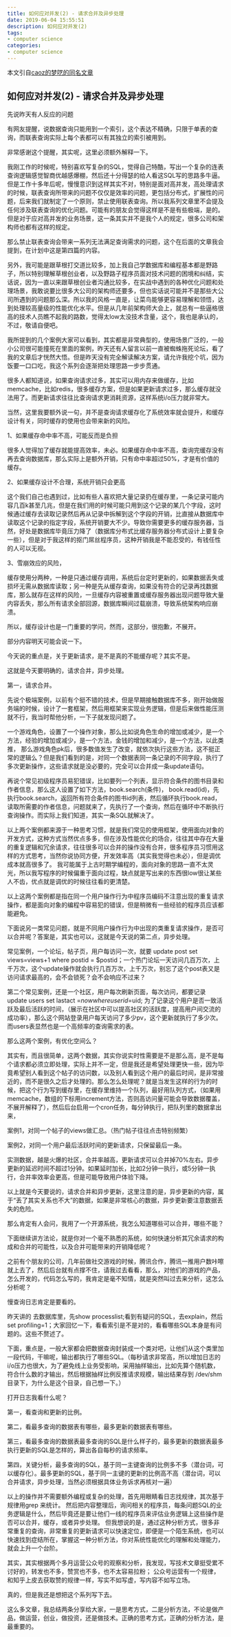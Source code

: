 ```yaml
---
title: 如何应对并发(2) - 请求合并及异步处理
date: 2019-06-04 15:55:51
description: 如何应对并发(2)
tags:
- computer science
categories: 
- computer science
---
```


本文引自[caoz的梦呓的同名文章](https://mp.weixin.qq.com/s?__biz=MzI0MjA1Mjg2Ng==&mid=400480069&idx=1&sn=4119397d0e3b0444f04d25f76ecdfbe3&scene=21#wechat_redirect)

## 如何应对并发(2) - 请求合并及异步处理

先说昨天有人反应的问题

有网友提醒，说数据查询只能用到一个索引，这个表达不精确，只限于单表的查询，而联表查询实际上每个表都可以有其独立的索引被用到。



非常感谢这个提醒，其实呢，这里必须额外解释一下。

我刚工作的时候呢，特别喜欢写复杂的SQL，觉得自己特酷，写出一个复杂的连表查询逻辑感觉智商优越感爆棚，然后还十分得瑟的给人看这SQL写的思路多牛逼。但是工作十多年后呢，慢慢意识到这样其实不对，特别是面对高并发，高处理请求的时候，联表查询所带来的问题不仅仅是效率的问题，更包括分布式，扩展性的问题，后来我们就制定了一个原则，禁止使用联表查询。所以我系列文章里不会提及任何涉及联表查询的优化问题。可能有的朋友会觉得这样是不是有些极端，是的。但是对于应对高并发的业务场景，这一条其实并不是我个人的规定，很多公司和架构师也都有这样的规定。



那么禁止联表查询会带来一系列无法满足查询需求的问题，这个在后面的文章我会提到，在计划中这是第四篇的内容。



另外，我可能是跟草根打交道比较多，加上我自己学数据库和编程基本都是野路子，所以特别理解草根创业者，以及野路子程序员面对技术问题的困境和纠结，实话说，因为一直以来跟草根创业者沟通比较多，在实战中遇到的各种优化问题和处理场景，我敢说要比很多大公司的架构师还要多，但也实话说可能并不是那些大公司所遇到的问题那么深。所以我的风格一直是，让菜鸟能够更容易理解和领悟，达到处理较高量级的性能优化水平。但是从几年前架构师大会上，就总有一些逼格很高的技术人员瞧不起我的路数，觉得太low太没技术含量，这个，我也是承认的，不过，敬请自便吧。



我所提到的几个案例大家可以看到，其实都是非常典型的，使用场景广泛的，一般小公司很可能撞死在里面的案例，昨天还有人留言以前一直被蜘蛛拖死论坛，看了我的文章后才恍然大悟。但是昨天没有完全解读解决方案，请允许我挖个坑，因为饭要一口口吃，我这个系列会逐渐把处理思路一步步贯通。



很多人都知道说，如果查询请求过多，其实可以用内存来做缓存，比如memcache，比如redis，很多缓存方案，但是如果更新请求过多，那么缓存就没法用了。而更新请求往往比查询请求更消耗资源，这样系统i/o压力就非常大。



当然，这里我要额外说一句，并不是查询请求缓存化了系统效率就会提升，和缓存设计有关，同时缓存的使用也会带来新的风险。



1、如果缓存命中率不高，可能反而是负担

很多人觉得加了缓存就能提高效率，未必。如果缓存命中率不高，查询完缓存没有再去查询数据库，那么实际上是额外开销，只有命中率超过50%，才是有价值的缓存。



2、如果缓存设计不合理，系统开销只会更高

这个我们自己也遇到过，比如有些人喜欢把大量记录扔在缓存里，一条记录可能内容几百k甚至几兆，但是在我们用的时候可能只用到这个记录的某几个字段，这时候通过缓存去读取记录然后再从记录中拆解到这个字段的开销，比直接从数据库中读取这个记录的指定字段，系统开销要大不少。导致你需要更多的缓存服务器，当然，好处是数据库毕竟压力降了（数据库分布式比缓存服务器分布式设计上要复杂一些），但是对于我这样的抠门屌丝程序员，这种开销我是不能忍受的，有钱任性的人可以无视。



3、雪崩效应的风险，

缓存使用分两种，一种是只通过缓存调用，系统后台定时更新的，如果数据丢失或损坏无需从数据库读取；另一种是先从缓存查询，如果没有符合的记录再找数据库，那么就存在这样的风险，一旦缓存内容被重置或缓存服务器出现问题导致大量内容丢失，那么所有请求全部回源，数据库瞬间过载崩溃，导致系统架构响应崩溃。



所以，缓存设计也是一门重要的学问，然而，这部分，很抱歉，不展开。



部分内容明天可能会说一下。



今天说的重点是，关于更新请求，是不是真的不能缓存呢？其实不是。



这就是今天要明确的，请求合并，异步处理。

第一，请求合并。

先说个极端案例，以前有个挺不错的技术，但是早期接触数据库不多，刚开始做服务端的时候，设计了一套框架，然后用框架来实现业务逻辑，但是后来做性能压测就不行，我当时帮他分析，一下子就发现问题了。



一个游戏角色，设置了一个操作对象，那么比如说角色生命的增加或减少，是一个方法，经验的增加或减少，是一个方法，金钱的增加和减少，是一个方法，以此类推， 那么游戏角色pk后，很多数值发生了改变，就依次执行这些方法，这不挺正常的逻辑么？但是我们看到的是，对同一个数据表同一条记录的不同字段，执行了多次更新操作，这些请求就是没必要的，完全可以合并成一条update语句。



再说个常见初级程序员易犯错误，比如要列一个列表，显示符合条件的图书目录和作者信息，那么这人设置了如下方法，book.search(条件)， book.read(id)，先执行book.search，返回所有符合条件的图书id列表，然后循环执行book.read，读取所需要的作者信息，问题就来了，先执行了一个查询，然后在循环中不断执行查询操作。而实际上我们知道，其实一条SQL就解决了。



以上两个案例都来源于一种思考习惯，就是我们常见的使用框架，使用面向对象的开发方式，这种方式当然优点多多，但在涉及性能优化的场合，往往其中存在大量的重复逻辑和冗余请求，往往很多可以合并的操作没有合并，很多程序员习惯用这样的方式思考，当然你说协同方便，开发效率高（其实我觉得也未必），但是调优成本就高很多了。 我可能属于上古时期学编程的，面向对象的思路一直不太灵光，所以我写程序的时候偏重于面向过程，缺点就是写出来的东西很low很让某些人不齿，优点就是调优的时候往往看的更清楚。



以上这两个案例都是指在同一个用户操作行为中程序员编码不注意出现的重复请求操作，都是面向对象的编程中容易犯的错误，但是稍微有一些经验的程序员应该都能避免。



下面说另一类常见问题，就是不同用户操作行为中出现的类重复请求操作，是否可以合并呢？答案是，其实也可以，这就是今天说的第二点，异步处理。



常见案例，一个论坛，帖子页，用户每访问一次，就要 update post set views=views+1 where postid = $postid；一个热门论坛一天访问几百万次，上千万次，这个update操作就会执行几百万次，上千万次，别忘了这个post表又是访问请求最高的，会不会锁死？会不会响应不过来？



第二个常见案例，还是一个社区，用户每次刷新页面，每次访问，都要记录 update users set lastact =$now where userid=$uid; 为了记录这个用户是否一致活跃及最后活跃的时间，（展示在社区中可以提高社区的活跃度，提高用户间交流的成功率），那么这个网站登录用户每天访问了多少pv，这个更新就执行了多少次。而users表显然也是一个高频率的查询需求的表。



那么这两个案例，有优化空间么？



其实有，而且很简单，这两个数据，其实你说实时性需要是不是那么高，是不是每个请求都必须立即处理，实际上并不一定，但是我还是希望处理更快一些，因为毕竟希望别人看到这个帖子的访问数，以及别人看到这个用户的最后时间，是非常接近的，而不是很久之后才处理的。那么怎么处理呢？就是当发生这样的行为的时候，把这个行为写到缓存里，在缓存里维持一个队列，最好用队列方式，（如果用memcache，数组的下标用increment方法，否则高访问量可能会导致数据覆盖，不展开解释了），然后后台启用一个cron任务，每分钟执行，把队列里的数据拿出来，



案例1，对同一个帖子的views做汇总。（热门帖子往往点击特别频繁）

案例2，对同一个用户最后活跃时间的更新请求，只保留最后一条。

实测数据，越是火爆的社区，合并率越高，更新请求可以合并掉70%左右。异步更新的延迟时间不超过1分钟。如果延时加长，比如2分钟一执行，或5分钟一执行，合并率效率会更高，但是可能导致用户体验下降。



以上就是今天要说的，请求合并和异步更新，这里注意的是，异步更新的内容，属于“丢了其实关系也不大”的数据，如果是非常核心的数据，异步更新要注意数据丢失的危险。



那么肯定有人会问，我用了一个开源系统，我怎么知道哪些可以合并，哪些不能？



下面继续讲方法论，就是你对一个毫不熟悉的系统，如何快速分析其冗余请求的构成和合并的可能性，以及合并可能带来的开销降低呢？



之前有个朋友的公司，几年前做社交游戏的时候，腾讯合作，腾讯一推用户数咔嚓就上去了，然后后台就有点撑不住，请我过去看看，那么，对他们的游戏的产品，怎么开发的，代码怎么写的，我肯定是毫不知情，就是突然叫过去来分析，这怎么分析呢？

慢查询日志肯定是要看的。

昨天讲的 去数据库里，先show processlist;看到有疑问的SQL，去explain，然后set profiling=1；大家回忆一下，看看索引是不是对的，看看哪些SQL本身是有问题的。这些不赘述了。



下面，重点是，一般大家都会把数据查询封装成一个类对吧，让他们从这个类里加一段代码，干嘛呢，输出都执行了哪些SQL。（每秒请求非常高，所以增加日志的i/o压力也很大，为了避免线上业务受影响，采用抽样输出，比如先算个随机数，符合什么数的才输出，然后根据抽样比例反推请求规模，输出结果存到 /dev/shm 目录下，为什么是这个目录，自己想一下。）



打开日志我看什么呢？

第一，看查询和更新的比例。

第二，看最多查询的数据表有哪些，最多更新的数据表有哪些。

第三，看最多查询的数据表最多查询的SQL是什么样子的，最多更新的数据表最多执行更新的SQL是怎样的，算出各自每秒的请求频率。

第四，关键分析，最多查询的SQL，基于同一主键查询的比例多不多（潜台词，可以缓存化）。最多更新的SQL，基于同一主键的更新的比例高不高（潜台词，可以合并请求，异步处理，当然必须根据具体业务诉求再核对一遍）



以上的操作并不需要额外编程或复杂的处理，首先用眼睛看日志找规律，其次基于规律用grep 来统计。 然后把内容整理后，询问相关的程序员，每条问题SQL的业务逻辑是什么，然后毕竟还是要让他们一线的程序员来评估业务逻辑上这些操作是否可以合并，缓存，或者异步处理。 但我想说的是，通过这种分析方式，很多非常重复的查询，非常重复的更新请求可以快速定位，即便是一个陌生系统，也可以快速找到症结所在，掌握这一种分析方法，你对系统性能优化的理解和处理能力，就会上升一个台阶。





其实，其实根据两个多月运营公众号的观察和分析，我发现，写技术文章挺受累不讨好的，转发也不多，赞赏也不多，也不太容易拉粉； 公众号运营有一个规律，和知乎上皮去获取赞的规律一样，写实不如写虚，写内容不如写立场。



真的，但是我还是想把这个系列写下去。



这么多文章，我总结两条分享给大家，一是思考方式，二是分析方法，不论是做产品，做运营，创业，做投资，还是做技术。正确的思考方式，正确的分析方法，是最重要的。

